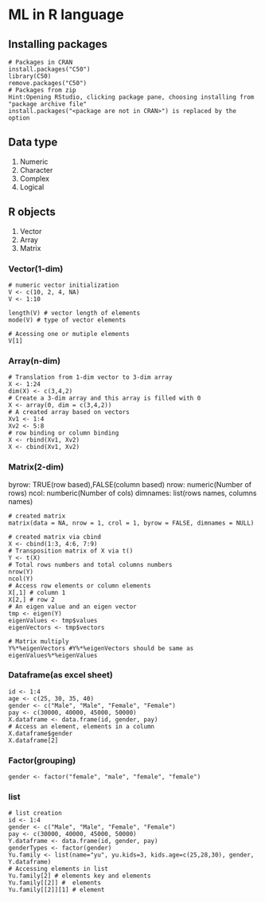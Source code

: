 # ML in R language
## Installing packages
```
# Packages in CRAN
install.packages("C50")
library(C50)
remove.packages("C50")
# Packages from zip
Hint:Opening RStudio, clicking package pane, choosing installing from "package archive file"
install.packages("<package are not in CRAN>") is replaced by the option
```
## Data type
1. Numeric
2. Character
3. Complex
4. Logical

## R objects
1. Vector
2. Array
3. Matrix

### Vector(1-dim)
```
# numeric vector initialization
V <- c(10, 2, 4, NA)
V <- 1:10 

length(V) # vector length of elements
mode(V) # type of vector elements 

# Acessing one or mutiple elements
V[1]
```
### Array(n-dim)
```
# Translation from 1-dim vector to 3-dim array
X <- 1:24
dim(X) <- c(3,4,2)
# Create a 3-dim array and this array is filled with 0
X <- array(0, dim = c(3,4,2))
# A created array based on vectors
Xv1 <- 1:4
Xv2 <- 5:8
# row binding or column binding
X <- rbind(Xv1, Xv2)
X <- cbind(Xv1, Xv2)
```
### Matrix(2-dim)
byrow: TRUE(row based),FALSE(column based)
nrow: numeric(Number of rows)
ncol: numberic(Number of cols)
dimnames: list(rows names, columns names)
```
# created matrix
matrix(data = NA, nrow = 1, crol = 1, byrow = FALSE, dimnames = NULL)

# created matrix via cbind
X <- cbind(1:3, 4:6, 7:9)
# Transposition matrix of X via t()
Y <- t(X)
# Total rows numbers and total columns numbers
nrow(Y)
ncol(Y)
# Access row elements or column elements
X[,1] # column 1
X[2,] # row 2
# An eigen value and an eigen vector
tmp <- eigen(Y)
eigenValues <- tmp$values
eigenVectors <- tmp$vectors

# Matrix multiply
Y%*%eigenVectors #Y%*%eigenVectors should be same as eigenValues%*%eigenValues
```
### Dataframe(as excel sheet)
```
id <- 1:4
age <- c(25, 30, 35, 40)
gender <- c("Male", "Male", "Female", "Female")
pay <- c(30000, 40000, 45000, 50000)
X.dataframe <- data.frame(id, gender, pay)
# Access an element, elements in a column
X.dataframe$gender
X.dataframe[2]
```
### Factor(grouping)
```
gender <- factor("female", "male", "female", "female")
```
### list
```
# list creation
id <- 1:4
gender <- c("Male", "Male", "Female", "Female")
pay <- c(30000, 40000, 45000, 50000)
Y.dataframe <- data.frame(id, gender, pay)
genderTypes <- factor(gender)
Yu.family <- list(name="yu", yu.kids=3, kids.age=c(25,28,30), gender, Y.dataframe)
# Accessing elements in list
Yu.family[2] # elements key and elements
Yu.family[[2]] #  elements
Yu.family[[2]][1] # element
```

